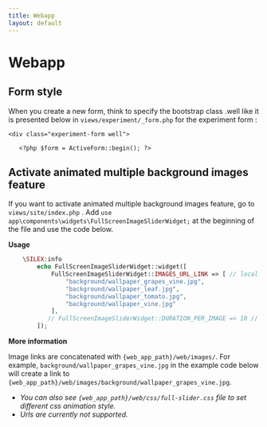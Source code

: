 ```yaml
---
title: Webapp
layout: default
---
```

# Webapp

## Form style

When you create a new form, think to specify the bootstrap class .well like it is presented below in `views/experiment/_form.php`  for the experiment form :

```
<div class="experiment-form well">

   <?php $form = ActiveForm::begin(); ?>
```

## Activate animated multiple background images feature

If you want to activate animated multiple background images feature, go to `views/site/index.php` . Add `use app\components\widgets\FullScreenImageSliderWidget;` at the beginning of the file and use the code below.

**Usage**

``` php
    \SILEX:info
        echo FullScreenImageSliderWidget::widget([
            FullScreenImageSliderWidget::IMAGES_URL_LINK => [ // local image links
                "background/wallpaper_grapes_vine.jpg",
                "background/wallpaper_leaf.jpg",
                "background/wallpaper_tomato.jpg",
                "background/wallpaper_vine.jpg"
            ],
           // FullScreenImageSliderWidget::DURATION_PER_IMAGE => 10 // time in seconds between two images
        ]);
```

**More information**

Image links are concatenated with `{web_app_path}/web/images/`.
For example, `background/wallpaper_grapes_vine.jpg` in the example code below will create a link to `{web_app_path}/web/images/background/wallpaper_grapes_vine.jpg`.

 - *You can also see `{web_app_path}/web/css/full-slider.css` file to set different css animation style.*
 - *Urls are currently not supported.*